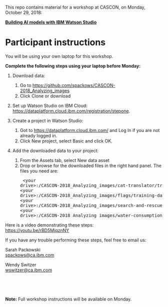 This repo contains material for a workshop at CASCON, on Monday, October 29, 2018:

[**Building AI models with IBM Watson Studio**](https://www-01.ibm.com/ibm/cas/cascon/workshop.jsp)


# Participant instructions

You will be using your own laptop for this workshop.

**Complete the following steps using your laptop before Monday:**
 
1. Download data:
    1. Go to https://github.com/spackows/CASCON-2018_Analyzing_images
    2. Click Clone or download
 
2. Set up Watson Studio on IBM Cloud: https://dataplatform.cloud.ibm.com/registration/stepone.
 
3. Create a project in Watson Studio:
    1. Got to https://dataplatform.cloud.ibm.com/ and Log In if you are not already logged in.
    2. Click New project, select Basic and click OK.
 
4. Add the downloaded data to your project:
    1. From the Assets tab, select New data asset
    2. Drop or browse for the downloaded files in the right hand panel. The files you need are:<br/><pre>
\<your drive\>:/CASCON-2018_Analyzing_images/cat-translator/training-data/\*.zip
\<your drive\>:/CASCON-2018_Analyzing_images/flags/training-data/\*.zip
\<your drive\>:/CASCON-2018_Analyzing_images/search-and-rescue/training-data/\*.zip
\<your drive\>:/CASCON-2018_Analyzing_images/water-consumption/training-data/\*.zip
</pre>

Here is a video demonstrating these steps:<br/>
https://youtu.be/rBD5MjqznNY

If you have any trouble performing these steps, feel free to email us:

Sarah Packowski<br/>
spackows@ca.ibm.com

Wendy Switzer<br/>
wswitzer@ca.ibm.com

<p>&nbsp;</p>
<p>&nbsp;</p>

**Note:** Full workshop instructions will be available on Monday.
